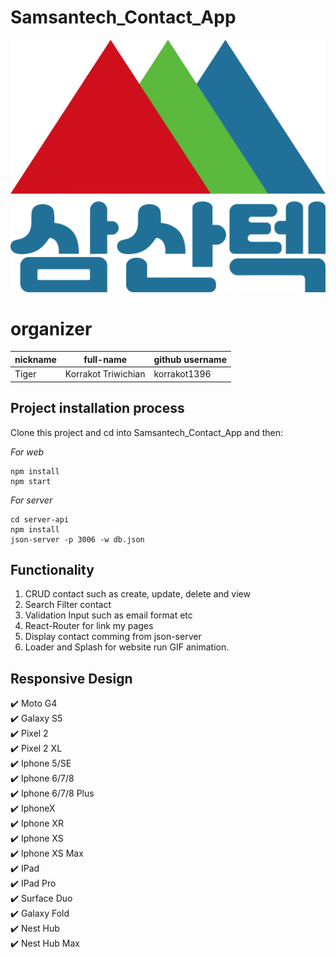 # Samsantech_Contact_App
![](https://github.com/korrakot1396/Samsantech_Contact_App/blob/main/src/images/logo/logo_samsantech.png)
# organizer

| nickname | full-name           | github username |
| -------- | ------------------- | --------------- |
| Tiger    | Korrakot Triwichian | korrakot1396    |

## Project installation process

Clone this project and cd into Samsantech_Contact_App and then:

_For web_

```shell
npm install
npm start
```

_For server_

```shell
cd server-api
npm install
json-server -p 3006 -w db.json
```

## Functionality

1. CRUD contact such as create, update, delete and view
2. Search Filter contact
3. Validation Input such as email format etc
4. React-Router for link my pages
5. Display contact comming from json-server
6. Loader and Splash for website run GIF animation.

## Responsive Design

:heavy_check_mark: Moto G4 <br/>
:heavy_check_mark: Galaxy S5 <br/>
:heavy_check_mark: Pixel 2 <br/>
:heavy_check_mark: Pixel 2 XL <br/>
:heavy_check_mark: Iphone 5/SE <br/>
:heavy_check_mark: Iphone 6/7/8 <br/>
:heavy_check_mark: Iphone 6/7/8 Plus <br/>
:heavy_check_mark: IphoneX <br/>
:heavy_check_mark: Iphone XR <br/>
:heavy_check_mark: Iphone XS <br/>
:heavy_check_mark: Iphone XS Max <br/>
:heavy_check_mark: IPad <br/>
:heavy_check_mark: IPad Pro <br/>
:heavy_check_mark: Surface Duo <br/>
:heavy_check_mark: Galaxy Fold <br/>
:heavy_check_mark: Nest Hub <br/>
:heavy_check_mark: Nest Hub Max
